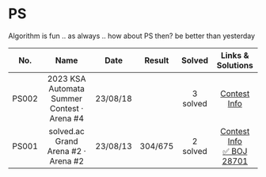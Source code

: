 # PS
Algorithm is fun .. as always .. how about PS then? be better than yesterday

<div align="center", class="contest">

| No. | Name | Date | Result | Solved | Links & Solutions |
| :--------: | :-----------: | :-----------: | :-----------: | :-----------: | :-----------: |
| PS002 | 2023 KSA Automata Summer Contest · Arena #4  | 23/08/18 |  | 3 solved | [Contest Info](https://www.acmicpc.net/contest/view/1086) |
| PS001 | solved.ac Grand Arena #2 · Arena #2 | 23/08/13 | 304/675 | 2 solved | [Contest Info](https://www.acmicpc.net/contest/view/1077) <br> [✅ BOJ 28701](https://sh-avid-learner.tistory.com/236)|

</div>
